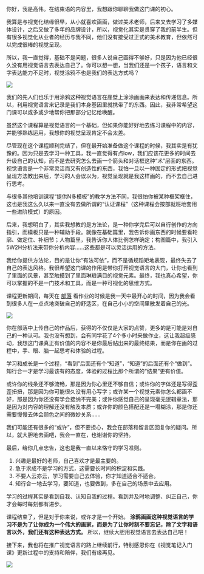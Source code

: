 你好，我是高伟。在结束语的内容里，我想跟你聊聊我做这门课的初心。

我算是与视觉化结缘很早，从小就喜欢画画，做过美术老师，后来又去学习了多媒体设计，之后又做了多年的品牌设计，所以，视觉化其实是贯穿了我的前半生。但有很多视觉化从业者的经历与我不同，他们没有接受过正式的美术教育，但依然可以完成很棒的视觉呈现。

所以，我一直觉得，基础不是问题，很多人说自己画得不够好，只是因为他已经很久没有用视觉语言去表达自己了。你可以想一想，当我们还是一个孩子，语言和文字表达能力不足时，视觉涂鸦不也是我们的表达方式吗？

![](https://static001.geekbang.org/resource/image/05/ce/050f4ede5d09269c20e8afb4faa321ce.jpg?wh=1142*838)

我们的先人们也乐于用涂鸦这种视觉语言在崖壁上涂涂画画来表达和传递信息。所以，利用视觉语言来记录是我们本身基因里就携带了的东西。因此，我非常希望这门课可以或多或少地帮你把那部分记忆给唤醒。

虽然这个课程算是视觉语言的一个基础，但如果你能好好地去练习课程中的内容，并能够熟练运用，我想你的视觉呈现肯定不会太差。

尽管现在这个课程顺利完结了，但在最开始准备做这个课程的时候，我其实是有犹豫的。因为只是去学习一种工具，我一直觉得有点low，我们应该花更多的时间去升级自己的认知，而不是去研究怎么去画一个箭头和对话框这种“术”层面的东西。视觉语言是一个非常灵活而又有创造性的东西，我怕一旦以一种固定的形式把视觉呈现方法教出来后，学习的人会误以为，视觉呈现就是我这样画的，而不去自己进行思考。

与很多其他培训课程“提供N多模板”的教学方法不同，我很怕你被某种框架框住，这也是我这么久以来一直没有去做所谓的“认证课程”（这种课程会按部就班地套用一些进阶模式）的原因。

后来，我想明白了，其实我想教的是方法论，是一种你学完后可以自行创作的方向指引，而模板只是一种辅助手段。就像在基础篇里，我告诉你画东西的时候要看轮廓、做定位、补细节；人物篇里，我告诉你人体比例怎样确定；构图篇中，我引入5W2H分析法来带你分析内容……这些都是可以灵活运用的方法。

我给你提供方法论，目的是让你“有法可依”，而不是循规蹈矩地表现，最终失去了自己的表达风格。我很希望这门课的作用是带你打开视觉语言的大门，让你也看到了里面的风景，甚至触摸到了里面琳琅满目的视觉元素。最终，我也真心希望，你可以掌握的不是一门技术和工具，而是一种可视化的思维方式。

课程更新期间，每天在 [部落](https://horde.geekbang.org/channel/list/35) 看作业的时候是我一天中最开心的时间，因为我会看到很多人在一点点地突破自己的舒适区，在自己小小的空间里散发着自己的光。

[![](https://static001.geekbang.org/resource/image/57/27/57388f6be0abff2514c88c0f860f6d27.png?wh=2138*774)](https://horde.geekbang.org/channel/list/35)

你在部落中上传自己的作品后，获得的不仅仅是大家的点赞，更多的是可能是对自己的一种认可。我也没有想到，会有同学花了4个多小时来做作业，这让我超级感动，我想这门课真正有价值的内容不是你最后贴出来的最终结果，而是你在画的过程中，手、眼、脑一起思考和体验的过程。

学习和成长是一个过程，“看到”后面还有个“知道”，“知道”的后面还有个“做到”。知行合一才是学习最该有的态度，体验的过程比那个所谓的“结果”更有价值。

或许你的线条还不够流畅，那是因为你心里还不够自信；或许你的字体还是写得歪歪扭扭，那是因为你可能很久没有用心写字；或许某一个视觉元素你怎么都画不好，那是因为你还没有学会接纳不完美；或许你感觉自己的呈现毫无逻辑章法，那是因为对内容的理解还没有触及本质；或许你的颜色搭配还是一塌糊涂，那是你还需要慢慢去体会颜色之间的微妙关系……

我们可能还有很多的“或许”，但不要担心，我会在部落和留言区回复你的疑问。所以，就大胆地去画吧，我会一直在，也谢谢你的坚持。

最后，给你几点忠告，这也是我一直以来恪守的学习准则。

1. 兴趣是最好的老师，自己喜欢才是最主要的。
2. 急于求成不是学习的方式，这需要长时间的积淀和实践。
3. 不要人云亦云，学习需要自己去体验，你才知道适合不适合。
4. 知行合一地去学习，要知道，也要做到，多在自己的场景中去应用。

学习的过程其实是看到自我、认知自我的过程。看到并及时地调整、纠正自己，你才会每时每刻都有进步。

课程结束了，但是对于你来说，或许才是一个开始。 **涂鸦画画这种视觉语言的学习不是为了让你成为一个伟大的画家，而是为了让你时刻不要忘记，除了文字和语言以外，我们还有这种表达方式。** 所以，继续大胆用视觉语言去表达自己吧！

接下来，我也将在推广视觉语言的路上继续前行，特别感恩你在《视觉笔记入门课》更新过程中的支持和陪伴，我们有缘再见。

[![](https://static001.geekbang.org/resource/image/cd/2c/cdf9e7dfa0af74c288a1cdafcee3dc2c.jpg?wh=1142*801)](https://jinshuju.net/f/VI61qN)
